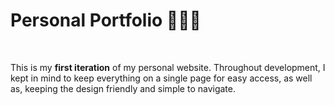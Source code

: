 # Personal Portfolio 👨🏼‍💻

<br>

This is my **first iteration** of my personal website. Throughout development, I kept in mind to keep everything on a single page for easy access, as well as, keeping the design friendly and simple to navigate.
